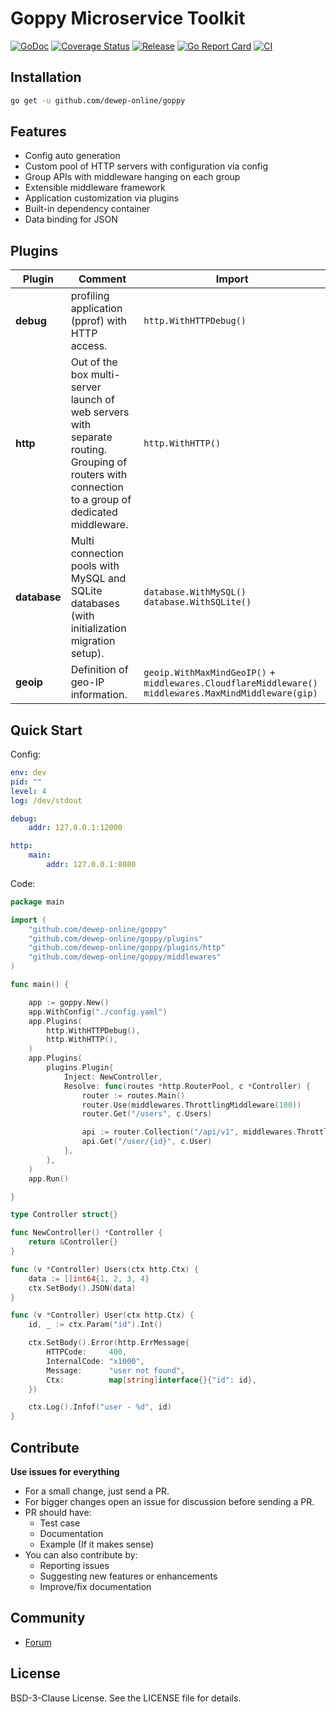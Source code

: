 # Goppy Microservice Toolkit 

[![GoDoc](https://godoc.org/github.com/dewep-online/goppy?status.svg)](https://godoc.org/github.com/dewep-online/goppy) 
[![Coverage Status](https://coveralls.io/repos/github/dewep-online/goppy/badge.svg?branch=master)](https://coveralls.io/github/dewep-online/goppy?branch=master) 
[![Release](https://img.shields.io/github/release/dewep-online/goppy.svg?style=flat-square)](https://github.com/dewep-online/goppy/releases/latest) 
[![Go Report Card](https://goreportcard.com/badge/github.com/dewep-online/goppy)](https://goreportcard.com/report/github.com/dewep-online/goppy) 
[![CI](https://github.com/dewep-online/goppy/actions/workflows/ci.yml/badge.svg)](https://github.com/dewep-online/goppy/actions/workflows/ci.yml)

## Installation

```bash
go get -u github.com/dewep-online/goppy
```

## Features

- Config auto generation
- Custom pool of HTTP servers with configuration via config
- Group APIs with middleware hanging on each group
- Extensible middleware framework
- Application customization via plugins
- Built-in dependency container
- Data binding for JSON

## Plugins

| Plugin       |Comment| Import                                               |
|--------------|---|------------------------------------------------------|
| **debug**    |profiling application (pprof) with HTTP access.| `http.WithHTTPDebug()`                               |
| **http**     |Out of the box multi-server launch of web servers with separate routing. Grouping of routers with connection to a group of dedicated middleware.| `http.WithHTTP()`                                    |
| **database** |Multi connection pools with MySQL and SQLite databases (with initialization migration setup).| `database.WithMySQL()` `database.WithSQLite()`       |
| **geoip**    |Definition of geo-IP information.| `geoip.WithMaxMindGeoIP()` + `middlewares.CloudflareMiddleware()` `middlewares.MaxMindMiddleware(gip)` |


## Quick Start

Config:

```yaml
env: dev
pid: ""
level: 4
log: /dev/stdout

debug:
    addr: 127.0.0.1:12000

http:
    main:
        addr: 127.0.0.1:8080
```

Code:

```go
package main

import (
	"github.com/dewep-online/goppy"
	"github.com/dewep-online/goppy/plugins"
	"github.com/dewep-online/goppy/plugins/http"
	"github.com/dewep-online/goppy/middlewares"
)

func main() {

	app := goppy.New()
	app.WithConfig("./config.yaml")
	app.Plugins(
		http.WithHTTPDebug(),
		http.WithHTTP(),
	)
	app.Plugins(
		plugins.Plugin{
			Inject: NewController,
			Resolve: func(routes *http.RouterPool, c *Controller) {
				router := routes.Main()
				router.Use(middlewares.ThrottlingMiddleware(100))
				router.Get("/users", c.Users)

				api := router.Collection("/api/v1", middlewares.ThrottlingMiddleware(100))
				api.Get("/user/{id}", c.User)
			},
		},
	)
	app.Run()

}

type Controller struct{}

func NewController() *Controller {
	return &Controller{}
}

func (v *Controller) Users(ctx http.Ctx) {
	data := []int64{1, 2, 3, 4}
	ctx.SetBody().JSON(data)
}

func (v *Controller) User(ctx http.Ctx) {
	id, _ := ctx.Param("id").Int()

	ctx.SetBody().Error(http.ErrMessage{
		HTTPCode:     400,
		InternalCode: "x1000",
		Message:      "user not found",
		Ctx:          map[string]interface{}{"id": id},
	})

	ctx.Log().Infof("user - %d", id)
}

```

## Contribute

**Use issues for everything**

- For a small change, just send a PR.
- For bigger changes open an issue for discussion before sending a PR.
- PR should have:
  - Test case
  - Documentation
  - Example (If it makes sense)
- You can also contribute by:
  - Reporting issues
  - Suggesting new features or enhancements
  - Improve/fix documentation

## Community

- [Forum](https://github.com/dewep-online/goppy/discussions)

## License

BSD-3-Clause License. See the LICENSE file for details.
